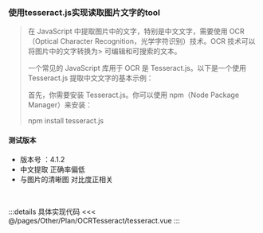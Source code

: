 ### 使用tesseract.js实现读取图片文字的tool
> 在 JavaScript 中提取图片中的文字，特别是中文文字，需要使用 OCR（Optical Character Recognition，光学字符识别）技术。OCR 技术可以将图片中的文字转换为> 可编辑和可搜索的文本。
> 
> 一个常见的 JavaScript 库用于 OCR 是 Tesseract.js。以下是一个使用 Tesseract.js 提取中文文字的基本示例：
> 
> 首先，你需要安装 Tesseract.js。你可以使用 npm（Node Package Manager）来安装：
> 
> npm install tesseract.js

#### 测试版本
 - 版本号 ：4.1.2
 - 中文提取 正确率偏低
 - 与图片的清晰图 对比度正相关


<script setup>
// import {Suspendse} from "vue"
import Tesseract from "./tesseract.vue"
</script>

<Tesseract/>

<br>

:::details 具体实现代码
<<< @/pages/Other/Plan/OCRTesseract/tesseract.vue
:::
